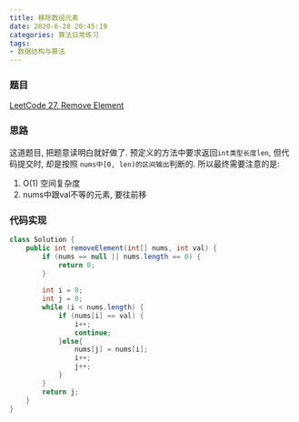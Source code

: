 ```yaml
---
title: 移除数组元素
date: 2020-6-28 20:45:19
categories: 算法日常练习
tags:
- 数据结构与算法
---
```


### 题目

[LeetCode 27. Remove Element](https://leetcode.com/problems/remove-element/)

### 思路

这道题目, 把题意读明白就好做了.
预定义的方法中要求返回`int类型长度len`, 但代码提交时, 却是按照 `nums中[0, len)的区间输出`判断的.
所以最终需要注意的是:

1. O(1) 空间复杂度
2. nums中跟val不等的元素, 要往前移
<!--more-->
### 代码实现

```java
class Solution {
    public int removeElement(int[] nums, int val) {
        if (nums == null || nums.length == 0) {
            return 0;
        }
        
        int i = 0;
        int j = 0;
        while (i < nums.length) {
            if (nums[i] == val) {
                i++;
                continue;
            }else{
                nums[j] = nums[i];
                i++;
                j++;
            }
        }
        return j;
    }
}
```